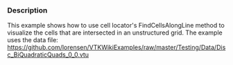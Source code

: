 ### Description
This example shows how to use cell locator's FindCellsAlongLine method to visualize the cells that are intersected in an unstructured grid. The example uses the data file:
https://github.com/lorensen/VTKWikiExamples/raw/master/Testing/Data/Disc_BiQuadraticQuads_0_0.vtu
